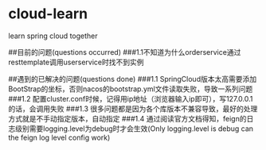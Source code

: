 # cloud-learn
learn spring cloud together

##目前的问题(questions occurred)
###1.1不知道为什么orderservice通过resttemplate调用userservice时找不到实例

##遇到的已解决的问题(questions done)
###1.1 SpringCloud版本太高需要添加BootStrap的坐标，否则nacos的bootstrap.yml文件读取失败，导致一系列问题
###1.2 配置cluster.conf时候，记得用ip地址（浏览器输入ip即可），写127.0.0.1的话，会调用失败
###1.3 很多问题都是因为各个库版本不兼容导致，最好的处理方式就是不手动指定版本，自动指定
###1.4 通过阅读官方文档得知，feign的日志级别需要logging.level为debug时才会生效(Only logging.level is debug can the feign log level config work)
